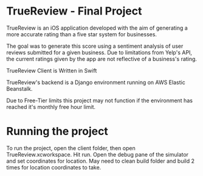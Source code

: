 # TrueReview - Final Project

TrueReview is an iOS application developed with the aim of generating a more accurate rating than a five star system for businesses.

The goal was to generate this score using a sentiment analysis of user reviews submitted for a given business. Due to limitations from Yelp's API, the current ratings given by the app are not reflective of a business's rating.

TrueReview Client is Written in Swift 

TrueReview's backend is a Django environment running on AWS Elastic Beanstalk. 

Due to Free-Tier limits this project may not function if the environment has reached it's monthly free hour limit. 


# Running the project

To run the project, open the client folder, then open TrueReview.xcworkspace. Hit run. Open the debug pane of the simulator and set coordinates for location. May need to clean build folder and build 2 times for location coordinates to take.
